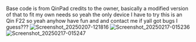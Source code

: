 Base code is from QinPad credits to the owner, basically a modified version of that to fit my own needs so yeah
the only device I have to try this is an Qin F22 so yeah anyhow have fun and and contact me if yall got bugs I guess???
![Screenshot_20250207-121816](https://github.com/user-attachments/assets/00a3c7a6-71e2-4c38-8cd2-a627b1cc691e)
![Screenshot_20250217-015236](https://github.com/user-attachments/assets/37a8b8e9-0d16-4d61-a6b7-3ce44e90cc77)
![Screenshot_20250217-015247](https://github.com/user-attachments/assets/8a00784a-4881-4ab5-b0b7-2a4cb9753027)
